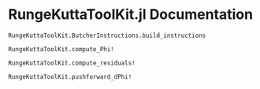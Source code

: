 # RungeKuttaToolKit.jl Documentation

```@docs
RungeKuttaToolKit.ButcherInstructions.build_instructions
```

```@docs
RungeKuttaToolKit.compute_Phi!
```

```@docs
RungeKuttaToolKit.compute_residuals!
```

```@docs
RungeKuttaToolKit.pushforward_dPhi!
```
